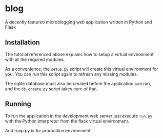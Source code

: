 blog
=========
A decently featured microblogging web application written in Python and Flask

Installation
------------

The tutorial referenced above explains how to setup a virtual environment with all the required modules.

As a convenience, the `setup.py` script will create this virtual environment for you. You can run this script again to refresh any missing modules.

The sqlite database must also be created before the application can run, and the `db_create.py` script takes care of that.

Running
-------
To run the application in the development web server just execute `run.py` with the Python interpreter from the flask virtual environment.

And runp.py is for production environment



